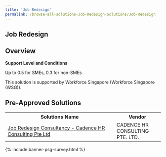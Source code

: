 ```yaml
---
title: 'Job Redesign'
permalink: /browse-all-solutions-Job-Redesign-Solutions/Job-Redesign
---
```


## Job Redesign
## Overview

**Support Level and Conditions**

Up to 0.5 for SMEs, 0.3 for non-SMEs

This solution is supported by Workforce Singapore (Workforce Singapore (WSG)).

## Pre-Approved Solutions

<table>
<tr>
<th style='width: auto;'><b>Solutions Name</b></th>
<th style='width: 30%;'><b>Vendor</b></th>
</tr>
<tr>
<td><a href='/productivity-solutions-grant/solutionrepo/202411311E-Job-Rdsgn-CST-Cdnc-HR-CST-PL-G' target='_blank'>Job Redesign Consultancy - Cadence HR Consulting Pte Ltd</a><br></td>
<td>CADENCE HR CONSULTING PTE. LTD. </td>
</tr>
</table>

{% include banner-psg-survey.html %}
